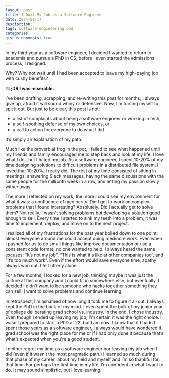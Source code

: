 ```yaml
---
layout: post
title: I Quit My Job as a Software Engineer
date: 2024-08-17
desciprtion:
tags: software-engineering phd
categories:
giscus_comments: true
---
```


In my third year as a software engineer, I decided I wanted to return to academia and pursue a PhD in CS; before I even started the admissions process, I resigned.

Why? Why not wait until I had been accepted to leave my high-paying job with cushy benefits? 

**TL;DR I was miserable.**


I’ve been drafting, scrapping, and re-writing this post for months; I always give up, afraid it will sound whiny or defensive. Now, I’m forcing myself to spit it out. But just to be clear, this post is not:

- a list of complaints about being a software engineer or working in tech,
- a self-soothing defense of my own choices, or
- a call to action for everyone to do what I did

It’s simply an explanation of my path.


Much like the proverbial frog in the pot, I failed to see what happened until my friends and family encouraged me to step back and look at my life. I love what I do…but I hated my job. As a software engineer, I spent 10-20% of my time designing solutions to difficult problems in a distributed file system. I loved that 10-20%, I really did. The rest of my time consisted of sitting in meetings, answering Slack messages, having the same discussions with the same people for the millionth week in a row, and letting my passion slowly wither away.

The more I reflected on my work, the more I could see my environment for what it was: a confluence of mediocrity. Did I get to work on complex problems that I found interesting? Absolutely. Did I actually get to solve them? Not really. I wasn’t solving problems but developing a solution good enough to sell. Every time I started to sink my teeth into a problem, it was time to implement, deploy, and move on to the next project.

I realized all of my frustrations for the past year boiled down to one point: almost everyone around me could accept doing mediocre work. Even when I pushed for us to do small things like improve documentation or use a consistent code format, no one wanted to help. I always heard the same excuses: “It’s not my job”, “This is what it's like at other companies too”, and “It’s too much work”. Even if the effort would save everyone time, apathy always won out. I felt utterly alone.

For a few months, I looked for a new job, thinking maybe it was just the culture at this company and I could fit in somewhere else, but eventually, I decided I didn’t want to be someone who hacks together something they can sell. I want to solve problems and continue learning.

In retrospect, I’m ashamed of how long it took me to figure it all out. I always kept the PhD in the back of my mind. I even spent the bulk of my junior year of college deliberating grad school vs. industry. In the end, I chose industry. Even though I ended up leaving my job, I'm certain it was the right choice. I wasn’t prepared to start a PhD at 22, but I am now. I know that if I hadn’t spent those years as a software engineer, I always would have wondered if grad school was the right place for me or if I had only done it because that’s what’s expected when you're a good student.

I neither regret my time as a software engineer nor leaving my job when I did (even if it wasn’t the most pragmatic path.) I learned so much during that phase of my career, about my field and myself and I’m so thankful for that time. For perhaps the first time in my life, I’m confident in what I want to do. It may sound simplistic, but I love learning.
